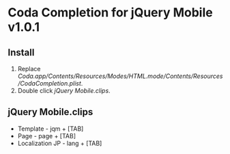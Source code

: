 # Coda Completion for jQuery Mobile v1.0.1


## Install
1. Replace *Coda.app/Contents/Resources/Modes/HTML.mode/Contents/Resources/CodaCompletion.plist*.
2. Double click *jQuery Mobile.clips*.


## jQuery Mobile.clips
* Template - jqm + [TAB]
* Page - page + [TAB]
* Localization JP - lang + [TAB]